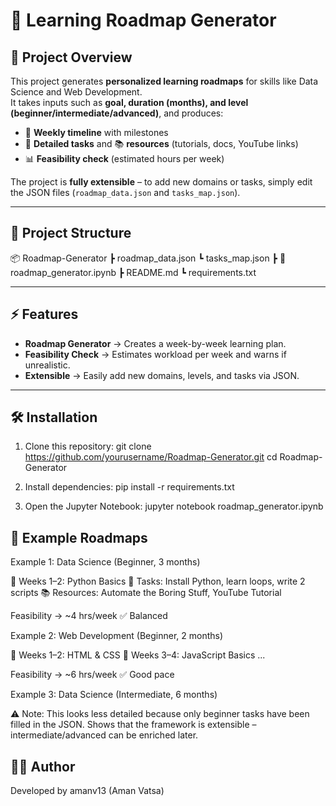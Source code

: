 # 📘 Learning Roadmap Generator

## 🚀 Project Overview
This project generates **personalized learning roadmaps** for skills like Data Science and Web Development.  
It takes inputs such as **goal, duration (months), and level (beginner/intermediate/advanced)**, and produces:  
- 📅 **Weekly timeline** with milestones  
- 📝 **Detailed tasks** and 📚 **resources** (tutorials, docs, YouTube links)  
- 📊 **Feasibility check** (estimated hours per week)  

The project is **fully extensible** – to add new domains or tasks, simply edit the JSON files (`roadmap_data.json` and `tasks_map.json`).

---

## 📂 Project Structure
📦 Roadmap-Generator
┣ roadmap_data.json 
┗ tasks_map.json 
┣ 📓 roadmap_generator.ipynb
┣ README.md
┗ requirements.txt

---

## ⚡ Features
- **Roadmap Generator** → Creates a week-by-week learning plan.  
- **Feasibility Check** → Estimates workload per week and warns if unrealistic.  
- **Extensible** → Easily add new domains, levels, and tasks via JSON.  

---

## 🛠️ Installation
1. Clone this repository:
   git clone https://github.com/yourusername/Roadmap-Generator.git
   cd Roadmap-Generator
   
3. Install dependencies:
   pip install -r requirements.txt
   
5. Open the Jupyter Notebook:
   jupyter notebook roadmap_generator.ipynb
   

## 🧪 Example Roadmaps
Example 1: Data Science (Beginner, 3 months)

📘 Weeks 1–2: Python Basics
📝 Tasks: Install Python, learn loops, write 2 scripts
📚 Resources: Automate the Boring Stuff, YouTube Tutorial

Feasibility → ~4 hrs/week ✅ Balanced

Example 2: Web Development (Beginner, 2 months)

📘 Weeks 1–2: HTML & CSS
📘 Weeks 3–4: JavaScript Basics
...

Feasibility → ~6 hrs/week ✅ Good pace

Example 3: Data Science (Intermediate, 6 months)

⚠️ Note: This looks less detailed because only beginner tasks have been filled in the JSON.
Shows that the framework is extensible – intermediate/advanced can be enriched later.

## 👨‍💻 Author

Developed by amanv13 (Aman Vatsa)

